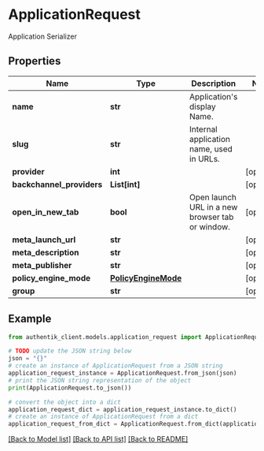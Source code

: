 # ApplicationRequest

Application Serializer

## Properties

Name | Type | Description | Notes
------------ | ------------- | ------------- | -------------
**name** | **str** | Application&#39;s display Name. | 
**slug** | **str** | Internal application name, used in URLs. | 
**provider** | **int** |  | [optional] 
**backchannel_providers** | **List[int]** |  | [optional] 
**open_in_new_tab** | **bool** | Open launch URL in a new browser tab or window. | [optional] 
**meta_launch_url** | **str** |  | [optional] 
**meta_description** | **str** |  | [optional] 
**meta_publisher** | **str** |  | [optional] 
**policy_engine_mode** | [**PolicyEngineMode**](PolicyEngineMode.md) |  | [optional] 
**group** | **str** |  | [optional] 

## Example

```python
from authentik_client.models.application_request import ApplicationRequest

# TODO update the JSON string below
json = "{}"
# create an instance of ApplicationRequest from a JSON string
application_request_instance = ApplicationRequest.from_json(json)
# print the JSON string representation of the object
print(ApplicationRequest.to_json())

# convert the object into a dict
application_request_dict = application_request_instance.to_dict()
# create an instance of ApplicationRequest from a dict
application_request_from_dict = ApplicationRequest.from_dict(application_request_dict)
```
[[Back to Model list]](../README.md#documentation-for-models) [[Back to API list]](../README.md#documentation-for-api-endpoints) [[Back to README]](../README.md)


